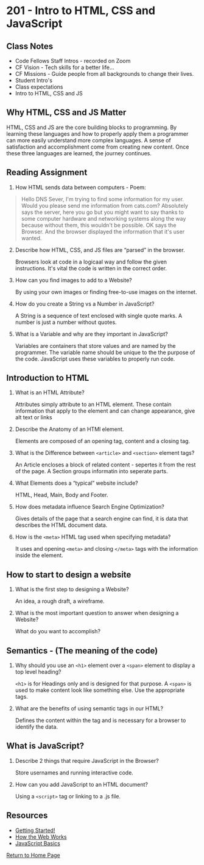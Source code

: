 # 201 - Intro to HTML, CSS and JavaScript

## Class Notes

* Code Fellows Staff Intros - recorded on Zoom
* CF Vision - Tech skills for a better life...
* CF Missions - Guide people from all backgrounds to change their lives.
* Student Intro's
* Class expectations
* Intro to HTML, CSS and JS

## Why HTML, CSS and JS Matter

  HTML, CSS and JS are the core building blocks to programming. By learning these languages and how to properly apply them a programmer can more easily understand more complex languages. A sense of satisfaction and accomplishment come from creating new content. Once these three languages are learned, the journey continues.

## Reading Assignment

1. How HTML sends data between computers - Poem:

> Hello DNS Sever, I'm trying to find some information for my user. Would you please send me information from cats.com? Absolutely says the server, here you go but you might want to say thanks to some computer hardware and networking systems along the way because without them, this wouldn't be possible. OK says the Browser. And the browser displayed the information that it's user wanted.

2. Describe how HTML, CSS, and JS files are “parsed” in the browser.

    Browsers look at code in a logicaal way and follow the given instructions. It's vital the code is written in the correct order.

3. How can you find images to add to a Website?

    By using your own images or finding free-to-use images on the internet.

4. How do you create a String vs a Number in JavaScript?

    A String is a sequence of text enclosed with single quote marks. A number is just a number without quotes.

5. What is a Variable and why are they important in JavaScript?

    Variables are containers that store values and are named by the programmer. The variable name should be unique to the the purpose of the code. JavaScript uses these variables to properly run code.

## Introduction to HTML

1. What is an HTML Attribute?

    Attributes simply attribute to an HTML element. These contain information that apply to the element and can change appearance, give alt text or links

2. Describe the Anatomy of an HTMl element.

   Elements are composed of an opening tag, content and a closing tag.

3. What is the Difference between `<article>` and `<section>` element tags?

    An Article encloses a block of related content - sepertes it from the rest of the page. A Section groups informatin into seperate parts.

4. What Elements does a “typical” website include?

    HTML, Head, Main, Body and Footer.

5. How does metadata influence Search Engine Optimization?

    Gives details of the page that a search engine can find, it is data that describes the HTML document data.

6. How is the `<meta>` HTML tag used when specifying metadata?

    It uses and opening `<meta>` and closing `</meta>` tags with the information inside the element.

## How to start to design a website

1. What is the first step to designing a Website?

    An idea, a rough draft, a wireframe.

2. What is the most important question to answer when designing a Website?

    What do you want to accomplish?

## Semantics - (The meaning of the code)

1. Why should you use an `<h1>` element over a `<span>` element to display a top level heading?

    `<h1>` is for Headings only and is designed for that purpose. A `<span>` is used to make content look like something else. Use the appropriate tags.

2. What are the benefits of using semantic tags in our HTML?

    Defines the content within the tag and is necessary for a browser to identify the data.

## What is JavaScript?

1. Describe 2 things that require JavaScript in the Browser?

    Store usernames and running interactive code.

2. How can you add JavaScript to an HTML document?

    Using a `<script>` tag or linking to a .js file.

## Resources

* [Getting Started!](https://developer.mozilla.org/en-US/docs/Learn/Getting_started_with_the_web/How_the_Web_works)
* [How the Web Works](https://developer.mozilla.org/en-US/docs/Learn/Getting_started_with_the_web/How_the_Web_works)
* [JavaScript Basics](https://developer.mozilla.org/en-US/docs/Learn/Getting_started_with_the_web/JavaScript_basics)

[Return to Home Page](../README.md)
